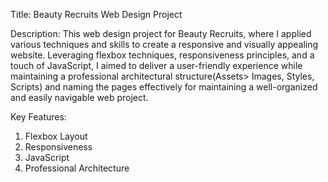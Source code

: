 Title: Beauty Recruits Web Design Project

Description:
This web design project for Beauty Recruits, where I applied various techniques and skills to create a responsive and visually appealing website. 
Leveraging flexbox techniques, responsiveness principles, and a touch of JavaScript, I aimed to deliver a user-friendly experience while maintaining a professional architectural structure(Assets> Images, Styles, Scripts) and naming the pages effectively for maintaining a well-organized and easily navigable web project. 

Key Features:
1. Flexbox Layout
2. Responsiveness
3. JavaScript 
4. Professional Architecture


